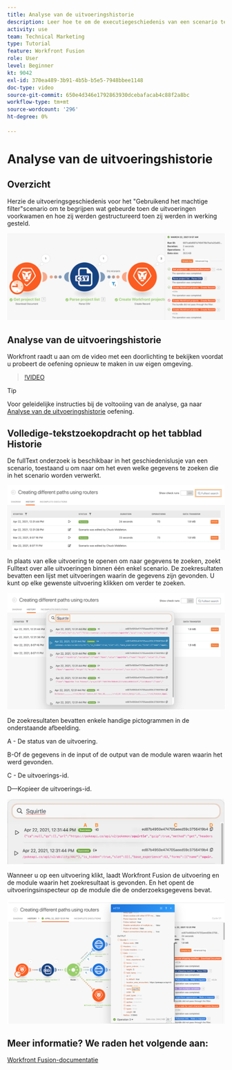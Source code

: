 ```yaml
---
title: Analyse van de uitvoeringshistorie
description: Leer hoe te om de executiegeschiedenis van een scenario te herzien om te begrijpen wat gebeurde toen binnen [!DNL Adobe Workfront Fusion].
activity: use
team: Technical Marketing
type: Tutorial
feature: Workfront Fusion
role: User
level: Beginner
kt: 9042
exl-id: 370ea489-3b91-4b5b-b5e5-7948bbee1148
doc-type: video
source-git-commit: 650e4d346e1792863930dcebafacab4c88f2a8bc
workflow-type: tm+mt
source-wordcount: '296'
ht-degree: 0%

---
```


# Analyse van de uitvoeringshistorie

## Overzicht

Herzie de uitvoeringsgeschiedenis voor het &quot;Gebruikend het machtige filter&quot;scenario om te begrijpen wat gebeurde toen de uitvoeringen voorkwamen en hoe zij werden gestructureerd toen zij werden in werking gesteld.

![Een beeld van uitvoeringsgeschiedenis in een scenario van de Fusie](assets/execution-history-and-scheduling-1.png)

## Analyse van de uitvoeringshistorie

Workfront raadt u aan om de video met een doorlichting te bekijken voordat u probeert de oefening opnieuw te maken in uw eigen omgeving.

>[!VIDEO](https://video.tv.adobe.com/v/335283/?quality=12&learn=on)

>[!TIP]
>
>Voor geleidelijke instructies bij de voltooiing van de analyse, ga naar [Analyse van de uitvoeringshistorie](https://experienceleague.adobe.com/docs/workfront-learn/tutorials-workfront/fusion/exercises/execution-history.html?lang=en) oefening.

## Volledige-tekstzoekopdracht op het tabblad Historie

De fullText onderzoek is beschikbaar in het geschiedenislusje van een scenario, toestaand u om naar om het even welke gegevens te zoeken die in het scenario worden verwerkt.

![Een afbeelding van het zoeken in de uitvoeringsgeschiedenis](assets/execution-history-and-scheduling-2.png)

In plaats van elke uitvoering te openen om naar gegevens te zoeken, zoekt Fulltext over alle uitvoeringen binnen één enkel scenario. De zoekresultaten bevatten een lijst met uitvoeringen waarin de gegevens zijn gevonden. U kunt op elke gewenste uitvoering klikken om verder te zoeken.

![Een afbeelding van een zoekopdracht in de uitvoeringsgeschiedenis](assets/execution-history-and-scheduling-3.png)

De zoekresultaten bevatten enkele handige pictogrammen in de onderstaande afbeelding.

A - De status van de uitvoering.

B-Of de gegevens in de input of de output van de module waren waarin het werd gevonden.

C - De uitvoerings-id.

D—Kopieer de uitvoerings-id.

![Een afbeelding van de zoekresultaten in een uitvoeringsgeschiedenis](assets/execution-history-and-scheduling-4.png)

Wanneer u op een uitvoering klikt, laadt Workfront Fusion de uitvoering en de module waarin het zoekresultaat is gevonden. En het opent de uitvoeringsinspecteur op de module die de onderzoeksgegevens bevat.

![Een afbeelding van koppelingen in een uitvoeringshistorie](assets/execution-history-and-scheduling-5.png)


## Meer informatie? We raden het volgende aan:

[Workfront Fusion-documentatie](https://experienceleague.adobe.com/docs/workfront/using/adobe-workfront-fusion/workfront-fusion-2.html?lang=en)
